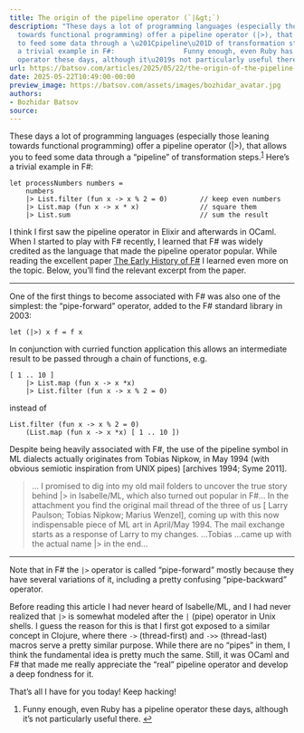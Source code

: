 ```yaml
---
title: The origin of the pipeline operator (`|&gt;`)
description: "These days a lot of programming languages (especially those leaning
  towards functional programming) offer a pipeline operator (|>), that allows you
  to feed some data through a \u201Cpipeline\u201D of transformation steps.1 Here\u2019s
  a trivial example in F#:                 Funny enough, even Ruby has a pipeline
  operator these days, although it\u2019s not particularly useful there.\_\u21A9"
url: https://batsov.com/articles/2025/05/22/the-origin-of-the-pipeline-operator/
date: 2025-05-22T10:49:00-00:00
preview_image: https://batsov.com/assets/images/bozhidar_avatar.jpg
authors:
- Bozhidar Batsov
source:
---
```


<p>These days a lot of programming languages (especially those leaning towards functional programming)
offer a pipeline operator (|&gt;), that allows you to feed some data through a “pipeline” of transformation
steps.<sup role="doc-noteref"><a href="https://batsov.com/feeds/OCaml.xml#fn:1" class="footnote" rel="footnote">1</a></sup> Here’s a trivial example in F#:</p>

<div class="language-fsharp highlighter-rouge"><div class="highlight"><pre class="highlight"><code><span class="k">let</span> <span class="n">processNumbers</span> <span class="n">numbers</span> <span class="p">=</span>
    <span class="n">numbers</span>
    <span class="p">|&gt;</span> <span class="nn">List</span><span class="p">.</span><span class="n">filter</span> <span class="p">(</span><span class="k">fun</span> <span class="n">x</span> <span class="p">-&gt;</span> <span class="n">x</span> <span class="o">%</span> <span class="mi">2</span> <span class="p">=</span> <span class="mi">0</span><span class="p">)</span>        <span class="c1">// keep even numbers</span>
    <span class="p">|&gt;</span> <span class="nn">List</span><span class="p">.</span><span class="n">map</span> <span class="p">(</span><span class="k">fun</span> <span class="n">x</span> <span class="p">-&gt;</span> <span class="n">x</span> <span class="p">*</span> <span class="n">x</span><span class="p">)</span>               <span class="c1">// square them</span>
    <span class="p">|&gt;</span> <span class="nn">List</span><span class="p">.</span><span class="n">sum</span>                                <span class="c1">// sum the result</span>
</code></pre></div></div>

<p>I think I first saw the pipeline operator in Elixir and afterwards in OCaml.
When I started to play with F# recently, I learned that F# was widely credited as
the language that made the pipeline operator popular. While reading the excellent paper
<a href="https://fsharp.org/history/hopl-final/hopl-fsharp.pdf">The Early History of F#</a> I learned
even more on the topic. Below, you’ll find the relevant excerpt from the paper.</p>

<hr>

<p>One of the first things to become associated with F# was also one of the simplest: the “pipe-forward”
operator, added to the F# standard library in 2003:</p>

<div class="language-fsharp highlighter-rouge"><div class="highlight"><pre class="highlight"><code><span class="k">let</span> <span class="o">(|&gt;)</span> <span class="n">x</span> <span class="n">f</span> <span class="p">=</span> <span class="n">f</span> <span class="n">x</span>
</code></pre></div></div>

<p>In conjunction with curried function application this allows an intermediate result to be passed
through a chain of functions, e.g.</p>

<div class="language-fsharp highlighter-rouge"><div class="highlight"><pre class="highlight"><code><span class="p">[</span> <span class="mi">1</span> <span class="p">..</span> <span class="mi">10</span> <span class="p">]</span>
    <span class="p">|&gt;</span> <span class="nn">List</span><span class="p">.</span><span class="n">map</span> <span class="p">(</span><span class="k">fun</span> <span class="n">x</span> <span class="p">-&gt;</span> <span class="n">x</span> <span class="p">*</span><span class="n">x</span><span class="p">)</span>
    <span class="p">|&gt;</span> <span class="nn">List</span><span class="p">.</span><span class="n">filter</span> <span class="p">(</span><span class="k">fun</span> <span class="n">x</span> <span class="p">-&gt;</span> <span class="n">x</span> <span class="o">%</span> <span class="mi">2</span> <span class="p">=</span> <span class="mi">0</span><span class="p">)</span>
</code></pre></div></div>

<p>instead of</p>

<div class="language-fsharp highlighter-rouge"><div class="highlight"><pre class="highlight"><code><span class="nn">List</span><span class="p">.</span><span class="n">filter</span> <span class="p">(</span><span class="k">fun</span> <span class="n">x</span> <span class="p">-&gt;</span> <span class="n">x</span> <span class="o">%</span> <span class="mi">2</span> <span class="p">=</span> <span class="mi">0</span><span class="p">)</span>
    <span class="p">(</span><span class="nn">List</span><span class="p">.</span><span class="n">map</span> <span class="p">(</span><span class="k">fun</span> <span class="n">x</span> <span class="p">-&gt;</span> <span class="n">x</span> <span class="p">*</span><span class="n">x</span><span class="p">)</span> <span class="p">[</span> <span class="mi">1</span> <span class="p">..</span> <span class="mi">10</span> <span class="o">])</span>
</code></pre></div></div>

<p>Despite being heavily associated with F#, the use of the pipeline symbol in ML dialects actually
originates from Tobias Nipkow, in May 1994 (with obvious semiotic inspiration from UNIX pipes)
[archives 1994; Syme 2011].</p>

<blockquote>
  <p>… I promised to dig into my old mail folders to uncover the true story behind |&gt; in Isabelle/ML, which
also turned out popular in F#…
In the attachment you find the original mail thread of the three of us [ Larry Paulson; Tobias Nipkow;
Marius Wenzel], coming up with this now indispensable piece of ML art in April/May 1994. The mail
exchange starts as a response of Larry to my changes.
…Tobias …came up with the actual name |&gt; in the end…</p>
</blockquote>

<hr>

<p>Note that in F# the <code class="language-plaintext highlighter-rouge">|&gt;</code> operator is called “pipe-forward” mostly because they have
several variations of it, including a pretty confusing “pipe-backward” operator.</p>

<p>Before reading this article I had never heard of Isabelle/ML, and I had never realized
that <code class="language-plaintext highlighter-rouge">|&gt;</code> is somewhat modeled after the <code class="language-plaintext highlighter-rouge">|</code> (pipe) operator in Unix shells. I guess the
reason for this is that I first got exposed to a similar concept in Clojure, where
there <code class="language-plaintext highlighter-rouge">-&gt;</code> (thread-first) and <code class="language-plaintext highlighter-rouge">-&gt;&gt;</code> (thread-last) macros serve a pretty similar purpose.
While there are no “pipes” in them, I think the fundamental idea is pretty much the same.
Still, it was OCaml and F# that made me really appreciate the “real” pipeline operator
and develop a deep fondness for it.</p>

<p>That’s all I have for you today! Keep hacking!</p>

<div class="footnotes" role="doc-endnotes">
  <ol>
    <li role="doc-endnote">
      <p>Funny enough, even Ruby has a pipeline operator these days, although it’s not particularly useful there.&nbsp;<a href="https://batsov.com/feeds/OCaml.xml#fnref:1" class="reversefootnote" role="doc-backlink">↩</a></p>
    </li>
  </ol>
</div>
